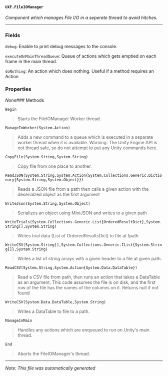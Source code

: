 #### `UXF.FileIOManager`
*Component which manages File I/O in a seperate thread to avoid hitches.*
---
### Fields
`debug`: Enable to print debug messages to the console.
`executeOnMainThreadQueue`: Queue of actions which gets emptied on each frame in the main thread.
`doNothing`: An action which does nothing. Useful if a method requires an Action
### Properties
*None*### Methods
`Begin`
> Starts the FileIOManager Worker thread.

`ManageInWorker(System.Action)`
> Adds a new command to a queue which is executed in a separate worker thread when it is available.
            Warning: The Unity Engine API is not thread safe, so do not attempt to put any Unity commands here.

`CopyFile(System.String,System.String)`
> Copy file from one place to another.

`ReadJSON(System.String,System.Action{System.Collections.Generic.Dictionary{System.String,System.Object}})`
> Reads a JSON file from a path then calls a given action with the deserialzed object as the first argument

`WriteJson(System.String,System.Object)`
> Serializes an object using MiniJSON and writes to a given path

`WriteTrials(System.Collections.Generic.List{OrderedResultDict},System.String[],System.String)`
> Writes trial data (List of OrderedResultsDict) to file at fpath

`WriteCSV(System.String[],System.Collections.Generic.IList{System.String[]},System.String)`
> Writes a list of string arrays with a given header to a file at given path.

`ReadCSV(System.String,System.Action{System.Data.DataTable})`
> Read a CSV file from path, then runs an action that takes a DataTable as an argument. This code assumes the file is on disk, and the first row of the file has the names of the columns on it. Returns null if not found

`WriteCSV(System.Data.DataTable,System.String)`
> Writes a DataTable to file to a path.

`ManageInMain`
> Handles any actions which are enqueued to run on Unity's main thread.

`End`
> Aborts the FileIOManager's thread.

---
*Note: This file was automatically generated*
